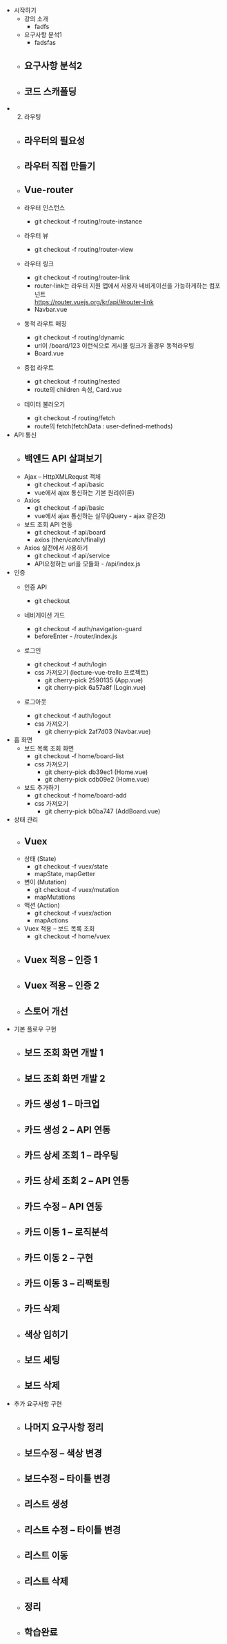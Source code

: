 
- 시작하기
  - 강의 소개
    - fadfs
  - 요구사항 분석1
    - fadsfas
  - 요구사항 분석2
    - 
  - 코드 스캐폴딩
    - 
- 2. 라우팅
  - 라우터의 필요성
    - 
  - 라우터 직접 만들기
    - 
  - Vue-router
    - 
  - 라우터 인스턴스
    - git checkout -f routing/route-instance
  - 라우터 뷰
    - git checkout -f routing/router-view
  - 라우터 링크
    - git checkout -f routing/router-link
    - router-link는 라우터 지원 앱에서 사용자 네비게이션을 가능하게하는 컴포넌트<br>
    https://router.vuejs.org/kr/api/#router-link
    - Navbar.vue
    
  - 동적 라우트 매칭
    - git checkout -f routing/dynamic
    - url이 /board/123 이런식으로 게시물 링크가 올경우 동적라우팅
    - Board.vue
  - 중첩 라우트
    - git checkout -f routing/nested
    - route의 children 속성, Card.vue
  - 데이터 불러오기
    - git checkout -f routing/fetch
    - route의 fetch(fetchData : user-defined-methods)
- API 통신
  - 백엔드 API 살펴보기
    - 
  - Ajax – HttpXMLRequst 객체
    - git checkout -f api/basic
    - vue에서 ajax 통신하는 기본 원리(이론)
  - Axios
    - git checkout -f api/basic
    - vue에서 ajax 통신하는 실무(jQuery - ajax 같은것)
  - 보드 조회 API 연동
    - git checkout -f api/board
    - axios (then/catch/finally)
  - Axios 실전에서 사용하기
    - git checkout -f api/service
    - API요청하는 url을 모듈화 - /api/index.js
- 인증
  - 인증 API
    - git checkout
  - 네비게이션 가드
    - git checkout -f auth/navigation-guard
    - beforeEnter - /router/index.js
  - 로그인
    - git checkout -f auth/login
    - css 가져오기 (lecture-vue-trello 프로젝트)
      - git cherry-pick 2590135         (App.vue)
      - git cherry-pick 6a57a8f         (Login.vue)
      
  - 로그아웃
    - git checkout -f auth/logout
    - css 가져오기
      - git cherry-pick 2af7d03         (Navbar.vue)
- 홈 화면
  - 보드 목록 조회 화면
    - git checkout -f home/board-list
    - css 가져오기
      - git cherry-pick db39ec1         (Home.vue)
      - git cherry-pick cdb09e2         (Home.vue)
  - 보드 추가하기
    - git checkout -f home/board-add
    - css 가져오기
      - git cherry-pick b0ba747         (AddBoard.vue)
- 상태 관리
  - Vuex
    - 
  - 상태 (State)
    - git checkout -f vuex/state
    - mapState, mapGetter
  - 변이 (Mutation)
    - git checkout -f vuex/mutation
    - mapMutations
  - 액션 (Action)
    - git checkout -f vuex/action
    - mapActions
  - Vuex 적용 – 보드 목록 조회
    - git checkout -f home/vuex
  - Vuex 적용 – 인증 1
    - 
  - Vuex 적용 – 인증 2
    - 
  - 스토어 개선
    - 
- 기본 플로우 구현
  - 보드 조회 화면 개발 1
    - 
  - 보드 조회 화면 개발 2
    - 
  - 카드 생성 1 – 마크업
    - 
  - 카드 생성 2 – API 연동
    - 
  - 카드 상세 조회 1 – 라우팅
    - 
  - 카드 상세 조회 2 – API 연동
    - 
  - 카드 수정 – API 연동
    - 
  - 카드 이동 1 – 로직분석
    - 
  - 카드 이동 2 – 구현
    - 
  - 카드 이동 3 – 리팩토링
    - 
  - 카드 삭제
    - 
  - 색상 입히기
    - 
  - 보드 세팅
    - 
  - 보드 삭제
    - 
- 추가 요구사항 구현
  - 나머지 요구사항 정리
    - 
  - 보드수정 – 색상 변경
    - 
  - 보드수정 – 타이틀 변경
    - 
  - 리스트 생성
    - 
  - 리스트 수정 – 타이틀 변경
    - 
  - 리스트 이동
    - 
  - 리스트 삭제
    - 
  - 정리
    - 
  - 학습완료
    - 